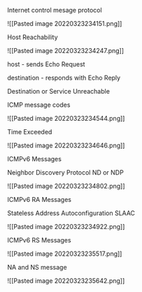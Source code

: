 Internet control mesage protocol 

![[Pasted image 20220323234151.png]]


Host Reachability

![[Pasted image 20220323234247.png]]

host - sends Echo Request

destination - responds with Echo Reply

Destination or Service Unreachable

ICMP message codes

![[Pasted image 20220323234544.png]]

Time Exceeded

![[Pasted image 20220323234646.png]]

ICMPv6 Messages

Neighbor Discovery Protocol ND or NDP

![[Pasted image 20220323234802.png]]

ICMPv6 RA Messages

Stateless Address Autoconfiguration SLAAC

![[Pasted image 20220323234922.png]]

ICMPv6 RS Messages

![[Pasted image 20220323235517.png]]

NA and NS message

![[Pasted image 20220323235642.png]]





